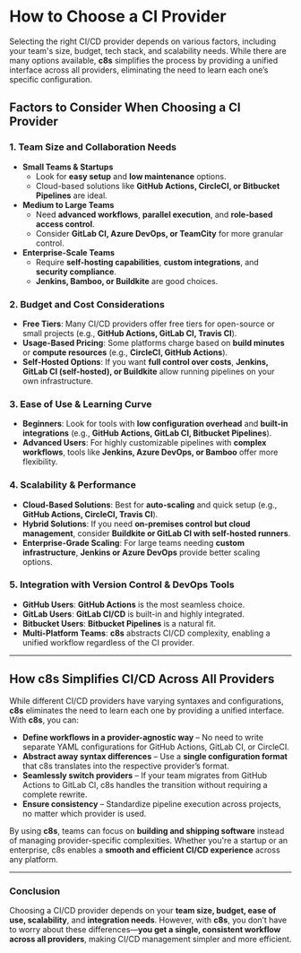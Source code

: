 # How to Choose a CI Provider

Selecting the right CI/CD provider depends on various factors, including your team's size, budget, tech stack, and scalability needs. While there are many options available, **c8s** simplifies the process by providing a unified interface across all providers, eliminating the need to learn each one’s specific configuration.

## **Factors to Consider When Choosing a CI Provider**

### **1. Team Size and Collaboration Needs**
- **Small Teams & Startups**
    - Look for **easy setup** and **low maintenance** options.
    - Cloud-based solutions like **GitHub Actions, CircleCI, or Bitbucket Pipelines** are ideal.
- **Medium to Large Teams**
    - Need **advanced workflows**, **parallel execution**, and **role-based access control**.
    - Consider **GitLab CI, Azure DevOps, or TeamCity** for more granular control.
- **Enterprise-Scale Teams**
    - Require **self-hosting capabilities**, **custom integrations**, and **security compliance**.
    - **Jenkins, Bamboo, or Buildkite** are good choices.

### **2. Budget and Cost Considerations**
- **Free Tiers**: Many CI/CD providers offer free tiers for open-source or small projects (e.g., **GitHub Actions, GitLab CI, Travis CI**).
- **Usage-Based Pricing**: Some platforms charge based on **build minutes** or **compute resources** (e.g., **CircleCI, GitHub Actions**).
- **Self-Hosted Options**: If you want **full control over costs**, **Jenkins, GitLab CI (self-hosted), or Buildkite** allow running pipelines on your own infrastructure.

### **3. Ease of Use & Learning Curve**
- **Beginners**: Look for tools with **low configuration overhead** and **built-in integrations** (e.g., **GitHub Actions, GitLab CI, Bitbucket Pipelines**).
- **Advanced Users**: For highly customizable pipelines with **complex workflows**, tools like **Jenkins, Azure DevOps, or Bamboo** offer more flexibility.

### **4. Scalability & Performance**
- **Cloud-Based Solutions**: Best for **auto-scaling** and quick setup (e.g., **GitHub Actions, CircleCI, Travis CI**).
- **Hybrid Solutions**: If you need **on-premises control but cloud management**, consider **Buildkite or GitLab CI with self-hosted runners**.
- **Enterprise-Grade Scaling**: For large teams needing **custom infrastructure**, **Jenkins or Azure DevOps** provide better scaling options.

### **5. Integration with Version Control & DevOps Tools**
- **GitHub Users**: **GitHub Actions** is the most seamless choice.
- **GitLab Users**: **GitLab CI/CD** is built-in and highly integrated.
- **Bitbucket Users**: **Bitbucket Pipelines** is a natural fit.
- **Multi-Platform Teams**: **c8s** abstracts CI/CD complexity, enabling a unified workflow regardless of the CI provider.

---

## **How c8s Simplifies CI/CD Across All Providers**

While different CI/CD providers have varying syntaxes and configurations, **c8s** eliminates the need to learn each one by providing a unified interface. With **c8s**, you can:
- **Define workflows in a provider-agnostic way** – No need to write separate YAML configurations for GitHub Actions, GitLab CI, or CircleCI.
- **Abstract away syntax differences** – Use a **single configuration format** that c8s translates into the respective provider’s format.
- **Seamlessly switch providers** – If your team migrates from GitHub Actions to GitLab CI, c8s handles the transition without requiring a complete rewrite.
- **Ensure consistency** – Standardize pipeline execution across projects, no matter which provider is used.

By using **c8s**, teams can focus on **building and shipping software** instead of managing provider-specific complexities. Whether you're a startup or an enterprise, c8s enables a **smooth and efficient CI/CD experience** across any platform.

---

### **Conclusion**
Choosing a CI/CD provider depends on your **team size, budget, ease of use, scalability**, and **integration needs**. However, with **c8s**, you don’t have to worry about these differences—**you get a single, consistent workflow across all providers**, making CI/CD management simpler and more efficient.

